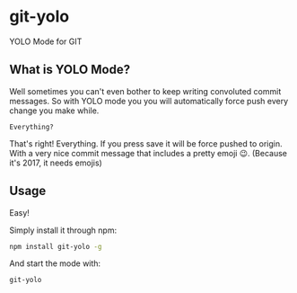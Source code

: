 # git-yolo
YOLO Mode for GIT

## What is YOLO Mode?

Well sometimes you can't even bother to keep writing convoluted commit messages.
So with YOLO mode you you will automatically force push every change you make while.

```
Everything?
```

That's right! Everything. If you press save it will be force pushed to origin.
With a very nice commit message that includes a pretty emoji 😉. (Because it's 2017, it needs emojis)

## Usage

Easy!

Simply install it through npm:

```bash
npm install git-yolo -g
```

And start the mode with:

```bash
git-yolo
```
